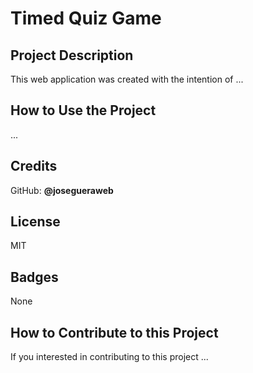 # **Timed Quiz Game**
 
## **Project Description**

This web application was created with the intention of ... 

## **How to Use the Project**

... 

## **Credits**

GitHub: **@josegueraweb**

## **License**

MIT

## **Badges**

None

## **How to Contribute to this Project**

If you interested in contributing to this project ...

